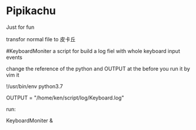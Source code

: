 # Pipikachu
Just for fun

transfor normal file to 皮卡丘


#KeyboardMoniter
a script for build a log fiel with whole keyboard input events

change the reference of the python and OUTPUT at the before you run it by vim it

!/usr/bin/env python3.7

OUTPUT = "/home/ken/script/log/Keyboard.log"

run:

KeyboardMoniter &
